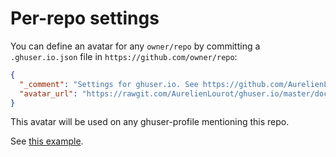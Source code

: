 # Per-repo settings

You can define an avatar for any `owner/repo` by committing a `.ghuser.io.json` file in
`https://github.com/owner/repo`:

```json
{
  "_comment": "Settings for ghuser.io. See https://github.com/AurelienLourot/ghuser.io/blob/master/docs/repo-settings.md",
  "avatar_url": "https://rawgit.com/AurelienLourot/ghuser.io/master/docs/logo_square.png"
}
```

This avatar will be used on any ghuser-profile mentioning this repo.

See [this example](../.ghuser.io.json).
